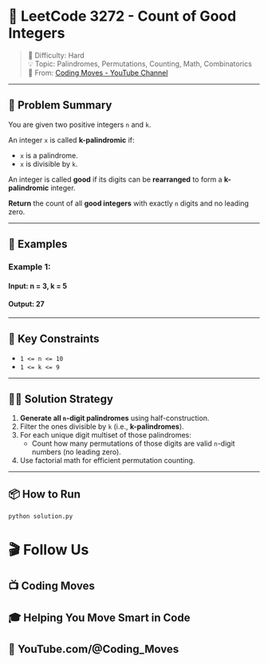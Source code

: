 # 🚀 LeetCode 3272 - Count of Good Integers

> 🔧 Difficulty: Hard  
> 💡 Topic: Palindromes, Permutations, Counting, Math, Combinatorics  
> 🎥 From: [Coding Moves - YouTube Channel](https://youtube.com/@Coding_Moves)

---

## 🧠 Problem Summary

You are given two positive integers `n` and `k`.

An integer `x` is called **k-palindromic** if:
- `x` is a palindrome.
- `x` is divisible by `k`.

An integer is called **good** if its digits can be **rearranged** to form a **k-palindromic** integer.

**Return** the count of all **good integers** with exactly `n` digits and no leading zero.

---

## 🧪 Examples

### Example 1:
#### Input: n = 3, k = 5
#### Output: 27


---

## 🧩 Key Constraints
- `1 <= n <= 10`
- `1 <= k <= 9`

---

## 🧑‍💻 Solution Strategy

1. **Generate all `n`-digit palindromes** using half-construction.
2. Filter the ones divisible by `k` (i.e., **k-palindromes**).
3. For each unique digit multiset of those palindromes:
   - Count how many permutations of those digits are valid `n`-digit numbers (no leading zero).
4. Use factorial math for efficient permutation counting.

---

## 📦 How to Run

```bash
python solution.py
```
# 🎬 Follow Us
## 📺 Coding Moves
## 🎓 Helping You Move Smart in Code
## 🔗 YouTube.com/@Coding_Moves
